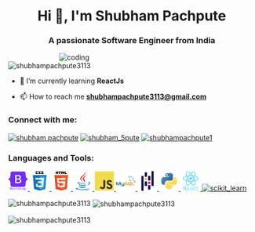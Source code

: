 <h1 align="center">Hi 👋, I'm Shubham Pachpute</h1>
<h3 align="center">A passionate Software Engineer from India</h3>

<img align="right" alt="coding" width="400" src="https://www.google.com/url?sa=i&url=https%3A%2F%2Fgithub.com%2Frudrabarad%2FGifs&psig=AOvVaw1DyDp0JTz_XWk4UbWGvDHp&ust=1720350515866000&source=images&cd=vfe&opi=89978449&ved=0CBAQjRxqFwoTCOi41oCkkocDFQAAAAAdAAAAABAE">

<p align="left"> <img src="https://komarev.com/ghpvc/?username=shubhampachpute3113&label=Profile%20views&color=0e75b6&style=flat" alt="shubhampachpute3113" /> </p>

- 🌱 I’m currently learning **ReactJs**

- 📫 How to reach me **shubhampachpute3113@gmail.com**

<h3 align="left">Connect with me:</h3>
<p align="left">
<a href="https://linkedin.com/in/shubham pachpute" target="blank"><img align="center" src="https://raw.githubusercontent.com/rahuldkjain/github-profile-readme-generator/master/src/images/icons/Social/linked-in-alt.svg" alt="shubham pachpute" height="30" width="40" /></a>
<a href="https://instagram.com/shubham_5pute" target="blank"><img align="center" src="https://raw.githubusercontent.com/rahuldkjain/github-profile-readme-generator/master/src/images/icons/Social/instagram.svg" alt="shubham_5pute" height="30" width="40" /></a>
<a href="https://www.hackerrank.com/shubhampachpute1" target="blank"><img align="center" src="https://raw.githubusercontent.com/rahuldkjain/github-profile-readme-generator/master/src/images/icons/Social/hackerrank.svg" alt="shubhampachpute1" height="30" width="40" /></a>
</p>

<h3 align="left">Languages and Tools:</h3>
<p align="left"> <a href="https://getbootstrap.com" target="_blank" rel="noreferrer"> <img src="https://raw.githubusercontent.com/devicons/devicon/master/icons/bootstrap/bootstrap-plain-wordmark.svg" alt="bootstrap" width="40" height="40"/> </a> <a href="https://www.w3schools.com/css/" target="_blank" rel="noreferrer"> <img src="https://raw.githubusercontent.com/devicons/devicon/master/icons/css3/css3-original-wordmark.svg" alt="css3" width="40" height="40"/> </a> <a href="https://www.w3.org/html/" target="_blank" rel="noreferrer"> <img src="https://raw.githubusercontent.com/devicons/devicon/master/icons/html5/html5-original-wordmark.svg" alt="html5" width="40" height="40"/> </a> <a href="https://www.java.com" target="_blank" rel="noreferrer"> <img src="https://raw.githubusercontent.com/devicons/devicon/master/icons/java/java-original.svg" alt="java" width="40" height="40"/> </a> <a href="https://developer.mozilla.org/en-US/docs/Web/JavaScript" target="_blank" rel="noreferrer"> <img src="https://raw.githubusercontent.com/devicons/devicon/master/icons/javascript/javascript-original.svg" alt="javascript" width="40" height="40"/> </a> <a href="https://www.mysql.com/" target="_blank" rel="noreferrer"> <img src="https://raw.githubusercontent.com/devicons/devicon/master/icons/mysql/mysql-original-wordmark.svg" alt="mysql" width="40" height="40"/> </a> <a href="https://pandas.pydata.org/" target="_blank" rel="noreferrer"> <img src="https://raw.githubusercontent.com/devicons/devicon/2ae2a900d2f041da66e950e4d48052658d850630/icons/pandas/pandas-original.svg" alt="pandas" width="40" height="40"/> </a> <a href="https://www.python.org" target="_blank" rel="noreferrer"> <img src="https://raw.githubusercontent.com/devicons/devicon/master/icons/python/python-original.svg" alt="python" width="40" height="40"/> </a> <a href="https://reactjs.org/" target="_blank" rel="noreferrer"> <img src="https://raw.githubusercontent.com/devicons/devicon/master/icons/react/react-original-wordmark.svg" alt="react" width="40" height="40"/> </a> <a href="https://scikit-learn.org/" target="_blank" rel="noreferrer"> <img src="https://upload.wikimedia.org/wikipedia/commons/0/05/Scikit_learn_logo_small.svg" alt="scikit_learn" width="40" height="40"/> </a> </p>

<p><img align="left" src="https://github-readme-stats.vercel.app/api/top-langs?username=shubhampachpute3113&show_icons=true&locale=en&layout=compact" alt="shubhampachpute3113" /></p>

<p>&nbsp;<img align="center" src="https://github-readme-stats.vercel.app/api?username=shubhampachpute3113&show_icons=true&locale=en" alt="shubhampachpute3113" /></p>

<p><img align="center" src="https://github-readme-streak-stats.herokuapp.com/?user=shubhampachpute3113&" alt="shubhampachpute3113" /></p>
